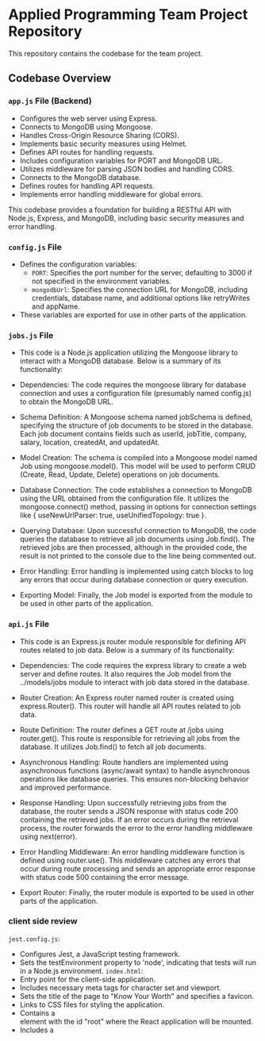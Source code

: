# Applied Programming Team Project Repository

This repository contains the codebase for the team project.

## Codebase Overview

### `app.js` File (Backend)

- Configures the web server using Express.
- Connects to MongoDB using Mongoose.
- Handles Cross-Origin Resource Sharing (CORS).
- Implements basic security measures using Helmet.
- Defines API routes for handling requests.
- Includes configuration variables for PORT and MongoDB URL.
- Utilizes middleware for parsing JSON bodies and handling CORS.
- Connects to the MongoDB database.
- Defines routes for handling API requests.
- Implements error handling middleware for global errors.

This codebase provides a foundation for building a RESTful API with Node.js, Express, and MongoDB, including basic security measures and error handling.

### `config.js` File

- Defines the configuration variables:
  - `PORT`: Specifies the port number for the server, defaulting to 3000 if not specified in the environment variables.
  - `mongodbUrl`: Specifies the connection URL for MongoDB, including credentials, database name, and additional options like retryWrites and appName.
- These variables are exported for use in other parts of the application.

### `jobs.js` File

- This code is a Node.js application utilizing the Mongoose library to interact with a MongoDB database. Below is a summary of its functionality:

- Dependencies: The code requires the mongoose library for database connection and uses a configuration file (presumably named config.js) to obtain the MongoDB URL.

- Schema Definition: A Mongoose schema named jobSchema is defined, specifying the structure of job documents to be stored in the database. Each job document contains fields such as userId, jobTitle, company, salary, location, createdAt, and updatedAt.

- Model Creation: The schema is compiled into a Mongoose model named Job using mongoose.model(). This model will be used to perform CRUD (Create, Read, Update, Delete) operations on job documents.

- Database Connection: The code establishes a connection to MongoDB using the URL obtained from the configuration file. It utilizes the mongoose.connect() method, passing in options for connection settings like { useNewUrlParser: true, useUnifiedTopology: true }.

- Querying Database: Upon successful connection to MongoDB, the code queries the database to retrieve all job documents using Job.find(). The retrieved jobs are then processed, although in the provided code, the result is not printed to the console due to the line being commented out.

- Error Handling: Error handling is implemented using catch blocks to log any errors that occur during database connection or query execution.

- Exporting Model: Finally, the Job model is exported from the module to be used in other parts of the application.

### `api.js` File

- This code is an Express.js router module responsible for defining API routes related to job data. Below is a summary of its functionality:

- Dependencies: The code requires the express library to create a web server and define routes. It also requires the Job model from the ../models/jobs module to interact with job data stored in the database.

- Router Creation: An Express router named router is created using express.Router(). This router will handle all API routes related to job data.

- Route Definition: The router defines a GET route at /jobs using router.get(). This route is responsible for retrieving all jobs from the database. It utilizes Job.find() to fetch all job documents.

- Asynchronous Handling: Route handlers are implemented using asynchronous functions (async/await syntax) to handle asynchronous operations like database queries. This ensures non-blocking behavior and improved performance.

- Response Handling: Upon successfully retrieving jobs from the database, the router sends a JSON response with status code 200 containing the retrieved jobs. If an error occurs during the retrieval process, the router forwards the error to the error handling middleware using next(error).

- Error Handling Middleware: An error handling middleware function is defined using router.use(). This middleware catches any errors that occur during route processing and sends an appropriate error response with status code 500 containing the error message.

- Export Router: Finally, the router module is exported to be used in other parts of the application.

### client side review

`jest.config.js`:

- Configures Jest, a JavaScript testing framework.
- Sets the testEnvironment property to 'node', indicating that tests will run in a Node.js environment.
`index.html`:
- Entry point for the client-side application.
- Includes necessary meta tags for character set and viewport.
- Sets the title of the page to "Know Your Worth" and specifies a favicon.
- Links to CSS files for styling the application.
- Contains a <div> element with the id "root" where the React application will be mounted.
- Includes a <script> tag to load the main JavaScript file (main.jsx) responsible for rendering the   React application.
`vite.config.js`:
- Configures Vite, a frontend build tool for modern web development.
- Imports `defineConfig` from Vite and the React plugin.
- Exports a configuration object using `defineConfig()`.
- The `plugins` array includes the `react()` plugin to enable React support in Vite.
- Additional configuration options can be added within the `defineConfig()` function to customize Vite's behavior further.
- These files collectively set up the testing environment, define the structure of the HTML page, and configure the development environment for a React application.

## Know Your Worth Web Application

## README Summary

This HTML file represents the front-end structure of the "Know Your Worth" web application. Below is a brief overview of its key components:

### Header Section

- Displays the website logo and navigation menu.
- Navigation links include "Home", "Job Search", "Job Help", and "About Us".

### Main Content

#### About Us Section

- Introduces the purpose and mission of the platform.
- Provides information about the team and their dedication to helping users find their dream job.

#### Our Team Section

- Displays team members' profiles with their names and images.
- Each team member's profile includes a brief description.

### Footer Section

- Contains social media icons for Facebook, Twitter, and Instagram.
- Displays the navigation menu with the same links as the header for easy access.

### Copyright Notice

- Indicates the copyright ownership of the content.

### Script (Commented Out)

- Contains a commented-out script tag that likely links to additional JavaScript functionality.

This HTML file serves as the foundation for the "Know Your Worth" website, providing users with information about the platform, its mission, and the team behind it.

## Know Your Worth Web Application - index.html

## README Summary

This HTML file serves as the main landing page for the "Know Your Worth" web application. Here's a concise overview of its structure and content:

### Header Section

- Displays the website logo and navigation menu.
- Navigation links include "Home", "Job Search", "Job Help", and "About Us".

### Main Content

#### Introduction Section

- Displays the website title ("Know Your Worth") and a call-to-action ("Get started Today").

#### Sections

1. **Job Search**:
   - Explains how users can utilize the platform to compare salaries based on education and work experience.

2. **Location Matters**:
   - Highlights the database's capability to provide accurate salary information from various locations.

3. **Job Help**:
   - Offers guidance on finding jobs, becoming a relevant candidate, and taking initiative in career pursuits.

#### Additional Resources Section: (Placeholder)

- Mentions the availability of clickable link boxes for additional resources (not yet implemented).

### Footer Section

- Contains social media icons for Facebook, Twitter, and Instagram.
- Displays the navigation menu with the same links as the header for easy access.

### Copyright Notice

- Indicates the copyright ownership of the content.

- This HTML file serves as the main entry point for users visiting the "Know Your Worth" website, providing them with essential information about the platform's features and functionalities.

# Job Help Page - job-help.html

## README Summary

This HTML file represents a page dedicated to providing job interview resources and assistance on the "Know Your Worth" website. Here's a concise overview of its structure and content:

### Header Section

- Displays the website logo and navigation menu.
- Navigation links include "Home", "Job Search", "Job Help", and "About Us".

### Main Content

#### Job Interview Resources Section

- Provides information and resources for job interview preparation.
- Includes an image related to job interviews.

#### Job Help Section

- Offers assistance for job seekers.
- Lists services such as resume preparation and interview assistance.

#### Resume Preparation and Writing Strategies Section

- Outlines steps for creating a professional resume and applying for jobs.

#### Interview Preparation Section

- Provides tips and steps for preparing for job interviews.
- Includes a cited source for additional information.

#### Contact Us Form Section

- Displays a form for users to submit inquiries or request quotes.

### Footer Section

- Contains social media icons for Facebook, Twitter, and Instagram.
- Displays the navigation menu with the same links as the header for easy access.

### Copyright Notice

- Indicates the copyright ownership of the content.

- This HTML file serves as a valuable resource for users seeking assistance with job interviews, providing detailed information and guidance on interview preparation, resume writing, and contacting the platform for further assistance.

# Job Search Interface - job-search.html

## README Summary

This HTML file serves as a form-based search interface for job seekers on the "Know Your Worth" website. Here's a concise overview of its structure and functionality:

### Header Section

- Displays the website logo and navigation menu.
- Navigation links include "Home", "Job Search", "Job Help", and "About Us".

### Main Content

#### Search Criteria Section

- Allows users to input job search criteria such as job title, location, years of experience, and education level.
- Provides options for selecting the location from a dropdown list and education level from a predefined list.

### Footer Section

- Contains social media icons for Facebook, Twitter, and Instagram.
- Displays the navigation menu with the same links as the header for easy access.

### Copyright Notice

- Indicates the copyright ownership of the content.

- This HTML file provides an intuitive interface for users to specify their job search preferences and initiate a search to discover their worth in the job market.
